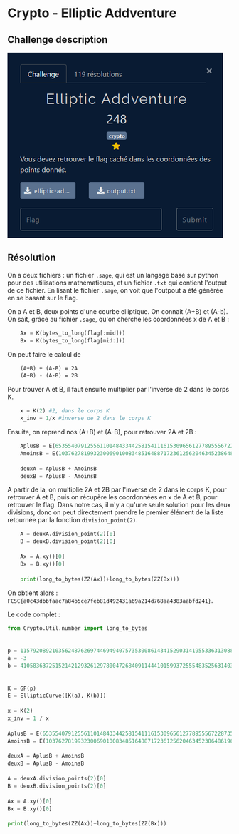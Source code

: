 # Crypto - Elliptic Addventure

## Challenge description

![Challenge description](./imgs/desc_elliptic_adventure.PNG)

## Résolution

On a deux fichiers : un fichier `.sage`, qui est un langage basé sur python pour des utilisations mathématiques, et un fichier `.txt` qui contient l'output de ce fichier. En lisant le fichier `.sage`, on voit que l'outpout a été générée en se basant sur le flag. 

On a A et B, deux points d'une courbe elliptique. On connait (A+B) et (A-b).  On sait, grâce au fichier `.sage`, qu'on cherche les coordonnées x de A et B :

```python
    Ax = K(bytes_to_long(flag[:mid]))
    Bx = K(bytes_to_long(flag[mid:]))
```

On peut faire le calcul de 

```latex
    (A+B) + (A-B) = 2A
    (A+B) - (A-B) = 2B
```

Pour trouver A et B, il faut ensuite multiplier par l'inverse de 2 dans le corps K. 

```python
    x = K(2) #2, dans le corps K
    x_inv = 1/x #inverse de 2 dans le corps K
```

Ensuite, on reprend nos (A+B) et (A-B), pour retrouver 2A et 2B :

```python
    AplusB = E(65355407912556110148433442581541116153096561277895556722873533689053268966181,105815222725531774810979264207056456440531378690488283731984033593201027022521,1)
    AmoinsB = E(103762781993230069010083485164887172361256204634523864861966420595029658052179,76878428888684998206116229633819067250185142636730603625369142867437006615111,1)

    deuxA = AplusB + AmoinsB
    deuxB = AplusB - AmoinsB
```

A partir de la, on multiplie 2A et 2B par l'inverse de 2 dans le corps K, pour retrouver A et B, puis on récupère les coordonnées en x de A et B, pour retrouver le flag. Dans notre cas, il n'y a qu'une seule solution pour les deux divisions, donc on peut directement prendre le premier élément de la liste retournée par la fonction `division_point(2)`.

```python
    A = deuxA.division_point(2)[0]
    B = deuxB.division_point(2)[0]

    Ax = A.xy()[0]
    Bx = B.xy()[0]

    print(long_to_bytes(ZZ(Ax))+long_to_bytes(ZZ(Bx)))
```

On obtient alors : `FCSC{a0c43dbbfaac7a84b5ce7feb81d492431a69a214d768aa4383aabfd241}`.

Le code complet :

```python
from Crypto.Util.number import long_to_bytes


p = 115792089210356248762697446949407573530086143415290314195533631308867097853951
a = -3
b = 41058363725152142129326129780047268409114441015993725554835256314039467401291


K = GF(p)
E = EllipticCurve([K(a), K(b)])

x = K(2)
x_inv = 1 / x

AplusB = E(65355407912556110148433442581541116153096561277895556722873533689053268966181,105815222725531774810979264207056456440531378690488283731984033593201027022521,1)
AmoinsB = E(103762781993230069010083485164887172361256204634523864861966420595029658052179,76878428888684998206116229633819067250185142636730603625369142867437006615111,1)

deuxA = AplusB + AmoinsB
deuxB = AplusB - AmoinsB

A = deuxA.division_points(2)[0]
B = deuxB.division_points(2)[0]

Ax = A.xy()[0]
Bx = B.xy()[0]

print(long_to_bytes(ZZ(Ax))+long_to_bytes(ZZ(Bx)))
```